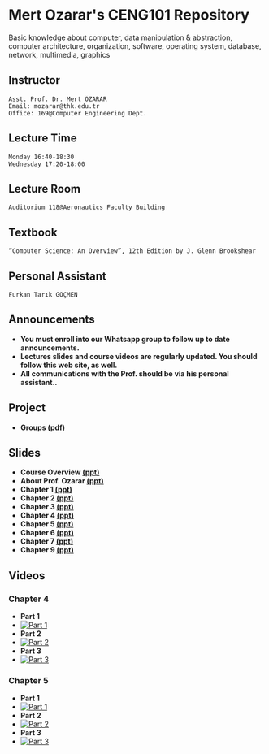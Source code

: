 # Mert Ozarar's CENG101 Repository

Basic knowledge about computer, data manipulation & abstraction,
computer architecture, organization, software,
operating system, database, network, multimedia, graphics

## Instructor
```
Asst. Prof. Dr. Mert ÖZARAR
Email: mozarar@thk.edu.tr
Office: 169@Computer Engineering Dept.
```

## Lecture Time
```
Monday 16:40-18:30
Wednesday 17:20-18:00
```
## Lecture Room
```
Auditorium 118@Aeronautics Faculty Building
```
## Textbook
```
“Computer Science: An Overview”, 12th Edition by J. Glenn Brookshear
```
## Personal Assistant
```
Furkan Tarık GÖÇMEN
```

## Announcements
* **You must enroll into our Whatsapp group to follow up to date announcements.**
* **Lectures slides and course videos are regularly updated. You should follow this web site, as well.**
* **All communications with the Prof. should be via his personal assistant..**

## Project
* **Groups [(pdf)](https://github.com/furkantarikgocmen/CENG101/blob/master/Project_Groups.pdf)**

## Slides
* **Course Overview [(ppt)](https://github.com/furkantarikgocmen/CENG101/raw/master/ppts/Course%20Overview.ppt)**
* **About Prof. Ozarar [(ppt)](https://github.com/furkantarikgocmen/CENG101/raw/master/ppts/About%20Prof%20Ozarar.pptx)**
* **Chapter 1 [(ppt)](https://github.com/furkantarikgocmen/CENG101/raw/master/ppts/Chapter%201.ppt)**
* **Chapter 2 [(ppt)](https://github.com/furkantarikgocmen/CENG101/raw/master/ppts/Chapter%202.ppt)**
* **Chapter 3 [(ppt)](https://github.com/furkantarikgocmen/CENG101/raw/master/ppts/Chapter%203.ppt)**
* **Chapter 4 [(ppt)](https://github.com/furkantarikgocmen/CENG101/raw/master/ppts/Chapter%204.ppt)**
* **Chapter 5 [(ppt)](https://github.com/furkantarikgocmen/CENG101/raw/master/ppts/Chapter%205.ppt)**
* **Chapter 6 [(ppt)](https://github.com/furkantarikgocmen/CENG101/raw/master/ppts/Chapter%206.ppt)**
* **Chapter 7 [(ppt)](https://github.com/furkantarikgocmen/CENG101/raw/master/ppts/Chapter%207.ppt)**
* **Chapter 9 [(ppt)](https://github.com/furkantarikgocmen/CENG101/raw/master/ppts/Chapter%209.ppt)**

## Videos
### Chapter 4
* **Part 1**
* [![Part 1](https://img.youtube.com/vi/00H7yqS_h6c/0.jpg)](https://www.youtube.com/watch?v=00H7yqS_h6c)
* **Part 2**
* [![Part 2](https://img.youtube.com/vi/akC-Gp6jrxk/0.jpg)](https://www.youtube.com/watch?v=akC-Gp6jrxk)
* **Part 3**
* [![Part 3](https://img.youtube.com/vi/ag-nYjiPWOc/0.jpg)](https://www.youtube.com/watch?v=ag-nYjiPWOc)

### Chapter 5
* **Part 1**
* [![Part 1](https://img.youtube.com/vi/DK3a2Y2poyY/0.jpg)](https://www.youtube.com/watch?v=DK3a2Y2poyY)
* **Part 2**
* [![Part 2](https://img.youtube.com/vi/73AIodK6w14/0.jpg)](https://www.youtube.com/watch?v=73AIodK6w14)
* **Part 3**
* [![Part 3](https://img.youtube.com/vi/2oxsNr-UpE0/0.jpg)](https://www.youtube.com/watch?v=2oxsNr-UpE0)
